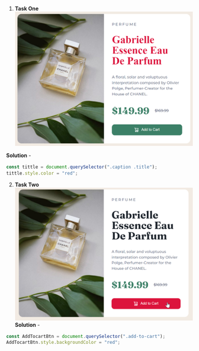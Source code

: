 1. **Task One**
![Task one img](./ass9.1-after.png)

**Solution** - 

```JavaScript
const tittle = document.querySelector(".caption .title");
tittle.style.color = "red";
```

2. **Task Two**
![Task twwo img](./ass9.2-after.png)
**Solution** - 
```JavaScript
const AddTocartBtn = document.querySelector(".add-to-cart");
AddTocartBtn.style.backgroundColor = "red";
```